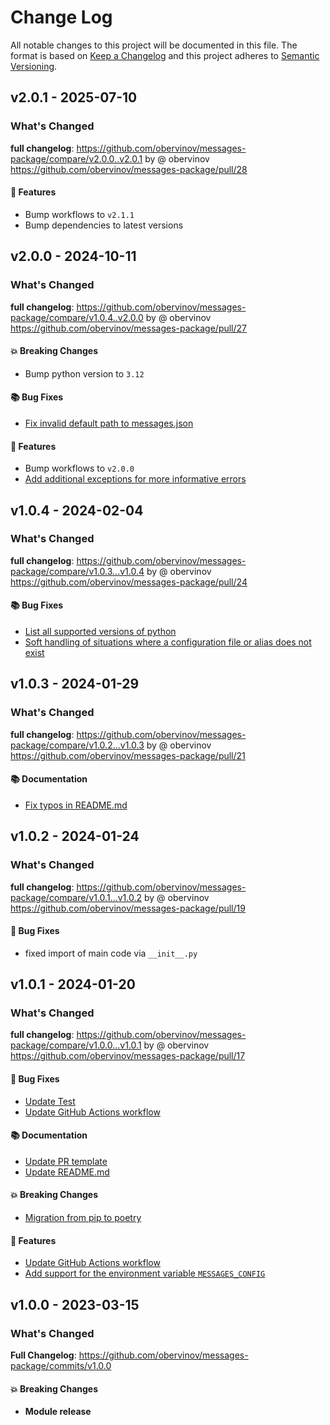 # Change Log
All notable changes to this project will be documented in this file.
The format is based on [Keep a Changelog](http://keepachangelog.com/) and this project adheres to [Semantic Versioning](http://semver.org/).


## v2.0.1 - 2025-07-10
### What's Changed
**full changelog**: https://github.com/obervinov/messages-package/compare/v2.0.0..v2.0.1 by @ obervinov https://github.com/obervinov/messages-package/pull/28
#### 🚀 Features
* Bump workflows to `v2.1.1`
* Bump dependencies to latest versions


## v2.0.0 - 2024-10-11
### What's Changed
**full changelog**: https://github.com/obervinov/messages-package/compare/v1.0.4..v2.0.0 by @ obervinov https://github.com/obervinov/messages-package/pull/27
#### 💥 Breaking Changes
* Bump python version to `3.12`
#### 📚 Bug Fixes
* [Fix invalid default path to messages.json ](https://github.com/obervinov/messages-package/issues/25)
#### 🚀 Features
* Bump workflows to `v2.0.0`
* [Add additional exceptions for more informative errors](https://github.com/obervinov/messages-package/issues/26)


## v1.0.4 - 2024-02-04
### What's Changed
**full changelog**: https://github.com/obervinov/messages-package/compare/v1.0.3...v1.0.4 by @ obervinov https://github.com/obervinov/messages-package/pull/24
#### 📚 Bug Fixes
* [List all supported versions of python](https://github.com/obervinov/messages-package/issues/23)
* [Soft handling of situations where a configuration file or alias does not exist](https://github.com/obervinov/messages-package/issues/22)


## v1.0.3 - 2024-01-29
### What's Changed
**full changelog**: https://github.com/obervinov/messages-package/compare/v1.0.2...v1.0.3 by @ obervinov https://github.com/obervinov/messages-package/pull/21
#### 📚 Documentation
* [Fix typos in README.md](https://github.com/obervinov/messages-package/issues/20)


## v1.0.2 - 2024-01-24
### What's Changed
**full changelog**: https://github.com/obervinov/messages-package/compare/v1.0.1...v1.0.2 by @ obervinov https://github.com/obervinov/messages-package/pull/19
#### 🐛 Bug Fixes
* fixed import of main code via `__init__.py`


## v1.0.1 - 2024-01-20
### What's Changed
**full changelog**: https://github.com/obervinov/messages-package/compare/v1.0.0...v1.0.1 by @ obervinov https://github.com/obervinov/messages-package/pull/17
#### 🐛 Bug Fixes
* [Update Test](https://github.com/obervinov/messages-package/issues/6)
* [Update GitHub Actions workflow](https://github.com/obervinov/messages-package/issues/7)
#### 📚 Documentation
* [Update PR template](https://github.com/obervinov/messages-package/issues/10)
* [Update README.md](https://github.com/obervinov/messages-package/issues/4)
#### 💥 Breaking Changes
* [Migration from pip to poetry](https://github.com/obervinov/messages-package/issues/3)
#### 🚀 Features
* [Update GitHub Actions workflow](https://github.com/obervinov/messages-package/issues/7)
* [Add support for the environment variable `MESSAGES_CONFIG`](https://github.com/obervinov/messages-package/issues/15)


## v1.0.0 - 2023-03-15
### What's Changed
**Full Changelog**: https://github.com/obervinov/messages-package/commits/v1.0.0
#### 💥 Breaking Changes
* **Module release**
